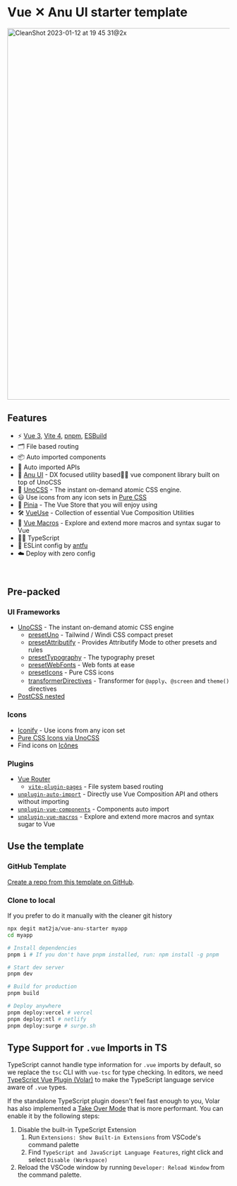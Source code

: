 # Vue ✕ Anu UI starter template

<img width="840" alt="CleanShot 2023-01-12 at 19 45 31@2x" src="https://user-images.githubusercontent.com/46557266/212152668-7ed48ff0-35be-492b-a8bc-197812b7ebb4.png">
<br>


## Features

- ⚡️ [Vue 3](https://github.com/vuejs/core), [Vite 4](https://github.com/vitejs/vite), [pnpm](https://pnpm.io/), [ESBuild](https://github.com/evanw/esbuild)
- 🗂 File based routing
- 📦 Auto imported components
- 🫧 Auto imported APIs
- 🫶 [Anu UI](https://anu-vue.netlify.app/) - DX focused utility based🫶🏻 vue component library built on top of UnoCSS
- 🎨 [UnoCSS](https://github.com/antfu/unocss) - The instant on-demand atomic CSS engine.
- 😃 Use icons from any icon sets in [Pure CSS](https://github.com/antfu/unocss/tree/main/packages/preset-icons)
- 🍍 [Pinia](https://pinia.vuejs.org/) - The Vue Store that you will enjoy using
- 🛠️ [VueUse](https://vueuse.org/) - Collection of essential Vue Composition Utilities
- 🔮 [Vue Macros](https://vue-macros.sxzz.moe/) - Explore and extend more macros and syntax sugar to Vue
- 💪🏻 TypeScript
- 🧹 ESLint config by [antfu](https://github.com/antfu/eslint-config)
- ☁️ Deploy with zero config

<br>

## Pre-packed

### UI Frameworks

- [UnoCSS](https://github.com/antfu/unocss) - The instant on-demand atomic CSS engine
  - [presetUno](https://github.com/unocss/unocss/tree/main/packages/preset-uno) - Tailwind / Windi CSS compact preset
  - [presetAttributify](https://github.com/unocss/unocss/tree/main/packages/preset-attributify) - Provides Attributify Mode to other presets and rules
  - [presetTypography](https://github.com/unocss/unocss/tree/main/packages/preset-typography) - The typography preset
  - [presetWebFonts](https://github.com/unocss/unocss/tree/main/packages/preset-web-fonts) - Web fonts at ease
  - [presetIcons](https://github.com/unocss/unocss/tree/main/packages/preset-icons) - Pure CSS icons
  - [transformerDirectives](https://github.com/unocss/unocss/tree/main/packages/transformer-directives) - Transformer for `@apply`、`@screen` and `theme()` directives
 - [PostCSS nested](https://www.npmjs.com/package/postcss-nested)

### Icons

- [Iconify](https://iconify.design) - Use icons from any icon set
- [Pure CSS Icons via UnoCSS](https://github.com/antfu/unocss/tree/main/packages/preset-icons)
- Find icons on [Icônes](https://icones.netlify.app/)

### Plugins

- [Vue Router](https://github.com/vuejs/vue-router)
  - [`vite-plugin-pages`](https://github.com/hannoeru/vite-plugin-pages) - File system based routing
- [`unplugin-auto-import`](https://github.com/antfu/unplugin-auto-import) - Directly use Vue Composition API and others without importing
- [`unplugin-vue-components`](https://github.com/antfu/unplugin-vue-components) - Components auto import
- [`unplugin-vue-macros`](https://vue-macros.sxzz.moe/) - Explore and extend more macros and syntax sugar to Vue

## Use the template

### GitHub Template

[Create a repo from this template on GitHub](https://github.com/mat2ja/vue-anu-starter/generate).

### Clone to local

If you prefer to do it manually with the cleaner git history

```bash
npx degit mat2ja/vue-anu-starter myapp
cd myapp

# Install dependencies
pnpm i # If you don't have pnpm installed, run: npm install -g pnpm

# Start dev server
pnpm dev

# Build for production
pnpm build

# Deploy anywhere
pnpm deploy:vercel # vercel
pnpm deploy:ntl # netlify
pnpm deploy:surge # surge.sh
```

## Type Support for `.vue` Imports in TS

TypeScript cannot handle type information for `.vue` imports by default, so we replace the `tsc` CLI with `vue-tsc` for type checking. In editors, we need [TypeScript Vue Plugin (Volar)](https://marketplace.visualstudio.com/items?itemName=Vue.vscode-typescript-vue-plugin) to make the TypeScript language service aware of `.vue` types.

If the standalone TypeScript plugin doesn't feel fast enough to you, Volar has also implemented a [Take Over Mode](https://github.com/johnsoncodehk/volar/discussions/471#discussioncomment-1361669) that is more performant. You can enable it by the following steps:

1. Disable the built-in TypeScript Extension
    1) Run `Extensions: Show Built-in Extensions` from VSCode's command palette
    2) Find `TypeScript and JavaScript Language Features`, right click and select `Disable (Workspace)`
2. Reload the VSCode window by running `Developer: Reload Window` from the command palette.

